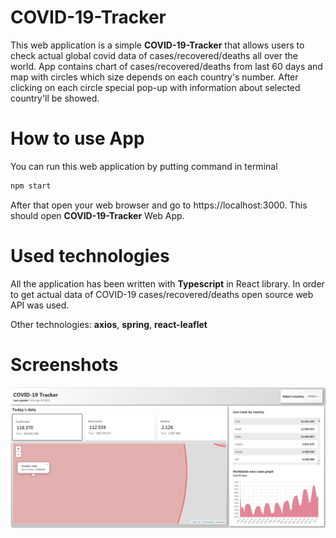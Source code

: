 # COVID-19-Tracker

This web application is a simple **COVID-19-Tracker** that allows users to check actual global covid data of cases/recovered/deaths all over the world. App contains chart of cases/recovered/deaths from last 60 days and map with circles which size depends on each country's number. After clicking on each circle special pop-up with information about selected country'll be showed.

# How to use App

You can run this web application by putting command in terminal

```sh
npm start
```

After that open your web browser and go to https://localhost:3000. This should open **COVID-19-Tracker** Web App.

# Used technologies

All the application has been written with **Typescript** in React library. In order to get actual data of COVID-19 cases/recovered/deaths open source web API was used.

Other technologies: **axios**, **spring**, **react-leaflet**

# Screenshots

![main](/screenshots/main.png?raw=true "COVID-19-Tracker Application")
